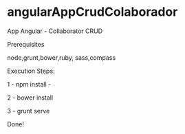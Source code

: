 # angularAppCrudColaborador
App Angular - Collaborator CRUD

Prerequisites

node,grunt,bower,ruby, sass,compass

Execution Steps:

1 - npm install -

2 - bower install

3 - grunt serve

Done!